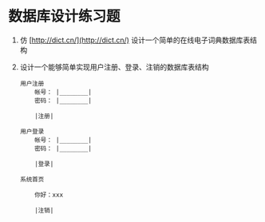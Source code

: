 # 数据库设计练习题

1. 仿 [http://dict.cn/](http://dict.cn/) 设计一个简单的在线电子词典数据库表结构

2. 设计一个能够简单实现用户注册、登录、注销的数据库表结构

    ```
    用户注册
        帐号： |________|
        密码： |________|
        
        |注册|
    ```
    ```
    用户登录
        帐号： |________|
        密码： |________|
     
        |登录|
    ```
    ```
    系统首页
    
        你好：xxx
        
        |注销|
    ```